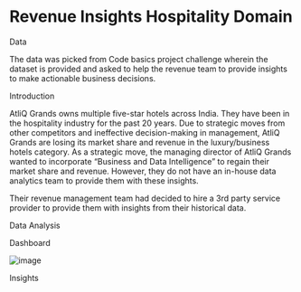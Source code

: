 # Revenue Insights Hospitality Domain

Data

The data was picked from Code basics project challenge wherein the dataset is provided and asked to help the revenue team to provide insights to make actionable business decisions.

Introduction

AtliQ Grands owns multiple five-star hotels across India. They have been in the hospitality industry for the past 20 years. Due to strategic moves from other competitors and ineffective decision-making in management, AtliQ Grands are losing its market share and revenue in the luxury/business hotels category. As a strategic move, the managing director of AtliQ Grands wanted to incorporate “Business and Data Intelligence” to regain their market share and revenue. However, they do not have an in-house data analytics team to provide them with these insights.

Their revenue management team had decided to hire a 3rd party service provider to provide them with insights from their historical data.

Data Analysis



Dashboard

![image](https://github.com/RohiniKonar/RevenueInsightsHospitalityDomain/assets/32761695/0c6fd646-d4d3-471d-b757-47c00a2e8f79)


Insights
